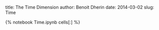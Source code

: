 title: The Time Dimension
author: Benoit Dherin 
date: 2014-03-02
slug: Time 

{% notebook Time.ipynb cells[:] %}

